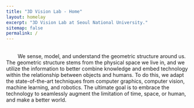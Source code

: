 ```yaml
---
title: "3D Vision Lab - Home"
layout: homelay
excerpt: "3D Vision Lab at Seoul National University."
sitemap: false
permalink: /
---
```


<!-- <img src="{{ site.url }}{{ site.baseurl }}/images/mainpic/2023spring_main.jpg" width="100%"/> -->

<br>
&nbsp; &nbsp; &nbsp; &nbsp; We sense, model, and understand the geometric structure around us.
The geometric structure stems from the physical space we live in, and we utilize the information to better combine knowledge and embed technology within the relationship between objects and humans. 
To do this, we adapt the state-of-the-art techniques from computer graphics, computer vision, machine learning, and robotics.
The ultimate goal is to embrace the technology to seamlessly augment the limitation of time, space, or human, and make a better world.
<br>

